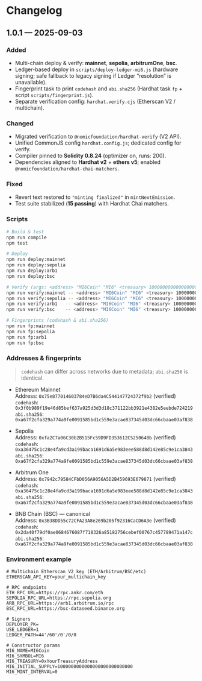 # Changelog

## 1.0.1 — 2025-09-03

### Added
- Multi-chain deploy & verify: **mainnet**, **sepolia**, **arbitrumOne**, **bsc**.
- Ledger-based deploy in `scripts/deploy-ledger-mi6.js` (hardware signing; safe fallback to legacy signing if Ledger “resolution” is unavailable).
- Fingerprint task to print `codehash` and `abi.sha256` (Hardhat task `fp` + script `scripts/fingerprint.js`).
- Separate verification config: `hardhat.verify.cjs` (Etherscan V2 / multichain).

### Changed
- Migrated verification to `@nomicfoundation/hardhat-verify` (V2 API).
- Unified CommonJS config `hardhat.config.js`; dedicated config for verify.
- Compiler pinned to **Solidity 0.8.24** (optimizer on, runs: 200).
- Dependencies aligned to **Hardhat v2** + **ethers v5**; enabled `@nomicfoundation/hardhat-chai-matchers`.

### Fixed
- Revert text restored to `"minting finalized"` in `mintNextEmission`.
- Test suite stabilized (**15 passing**) with Hardhat Chai matchers.

### Scripts

```bash
# Build & test
npm run compile
npm test

# Deploy
npm run deploy:mainnet
npm run deploy:sepolia
npm run deploy:arb1
npm run deploy:bsc

# Verify (args: <address> "MI6Coin" "MI6" <treasury> 1000000000000000000000000000 0)
npm run verify:mainnet -- <address> "MI6Coin" "MI6" <treasury> 1000000000000000000000000000 0
npm run verify:sepolia -- <address> "MI6Coin" "MI6" <treasury> 1000000000000000000000000000 0
npm run verify:arb1   -- <address> "MI6Coin" "MI6" <treasury> 1000000000000000000000000000 0
npm run verify:bsc    -- <address> "MI6Coin" "MI6" <treasury> 1000000000000000000000000000 0

# Fingerprints (codehash & abi.sha256)
npm run fp:mainnet
npm run fp:sepolia
npm run fp:arb1
npm run fp:bsc
```

### Addresses & fingerprints

> `codehash` can differ across networks due to metadata; `abi.sha256` is identical.

- Ethereum Mainnet \
Address: `0x75e877014603784eD7B6da4C544147724372f9b2` (verified) \
`codehash`: `0x3f0b989f19e46d85bef637a925d3d3d18c371122bb3921e4382e5eebde724219` \
`abi.sha256`: `0xa67f2cfa329a774a9fe0091585bd1c559e3acae837345d03dc66cbaae03af838`

- Sepolia \
Address: `0xfa2C7a06C30b2B515Fc59D9FD353612C5250648b` (verified) \
`codehash`: `0xa36475c1c28e4fa9cd3a199baca1691d6a5e983eee588d8d142e85c9e1ca3843` \
`abi.sha256`: `0xa67f2cfa329a774a9fe0091585bd1c559e3acae837345d03dc66cbaae03af838`

- Arbitrum One \
Address: `0x7942c79584CFbD056A9056A5D2B459693E679871` (verified) \
`codehash`: `0xa36475c1c28e4fa9cd3a199baca1691d6a5e983eee588d8d142e85c9e1ca3843` \
`abi.sha256`: `0xa67f2cfa329a774a9fe0091585bd1c559e3acae837345d03dc66cbaae03af838`

- BNB Chain (BSC) — canonical \
Address: `0x3B38DD55c72CFA23A8e269b205f92316CaCD6A3e` (verified) \
`codehash`: `0x2da40f79df0ae0684676087f718326a85182756cebef00767c457789471a147c` \
`abi.sha256`: `0xa67f2cfa329a774a9fe0091585bd1c559e3acae837345d03dc66cbaae03af838`

### Environment example
```env
# Multichain Etherscan V2 key (ETH/Arbitrum/BSC/etc)
ETHERSCAN_API_KEY=your_multichain_key

# RPC endpoints
ETH_RPC_URL=https://rpc.ankr.com/eth
SEPOLIA_RPC_URL=https://rpc.sepolia.org
ARB_RPC_URL=https://arb1.arbitrum.io/rpc
BSC_RPC_URL=https://bsc-dataseed.binance.org

# Signers
DEPLOYER_PK=
USE_LEDGER=1
LEDGER_PATH=44'/60'/0'/0/0

# Constructor params
MI6_NAME=MI6Coin
MI6_SYMBOL=MI6
MI6_TREASURY=0xYourTreasuryAddress
MI6_INITIAL_SUPPLY=1000000000000000000000000000
MI6_MINT_INTERVAL=0
```
